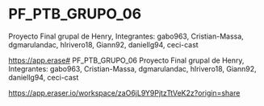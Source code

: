 # PF_PTB_GRUPO_06
Proyecto Final grupal de Henry, Integrantes: gabo963, Cristian-Massa, dgmarulandac, hlrivero18, Giann92, daniellg94, ceci-cast

https://app.erase# PF_PTB_GRUPO_06
Proyecto Final grupal de Henry, Integrantes: gabo963, Cristian-Massa, dgmarulandac, hlrivero18, Giann92, daniellg94, ceci-cast

https://app.eraser.io/workspace/zaO6jL9Y9PjtzTtVeK2z?origin=share

